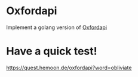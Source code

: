 # Oxfordapi
Implement a golang version of [Oxfordapi](https://developer.oxforddictionaries.com/)

# Have a quick test!
https://quest.hemoon.de/oxfordapi?word=obliviate
